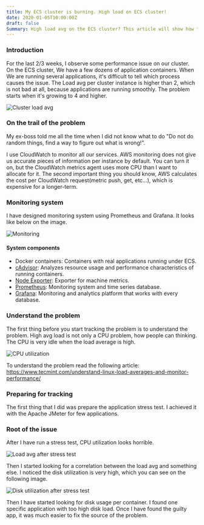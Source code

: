 ```yaml
---
title: My ECS cluster is burning. High load on ECS cluster!
date: 2020-01-05T10:00:00Z
draft: false
Summary: High load avg on the ECS cluster? This article will show how to start tracking the issue. The problem is quite common. It is not related only to the ECS. The same problem you can find on the K8S cluster or any other system.
---
```


### Introduction

For the last 2/3 weeks, I observe some performance issue on our cluster. On the ECS cluster, We have a few dozens of application containers. When We are running several applications, it's difficult to tell which process causes the issue. The Load avg per cluster instance is higher than 2, which is not bad at all, because applications are running smoothly. The problem starts when it's growing to 4 and higher.

![Cluster load avg](/static/cluster-load-avg-1.png)

### On the trail of the problem

My ex-boss told me all the time when I did not know what to do "Do not do random things, find a way to figure out what is wrong!".

I use CloudWatch to monitor all our services. AWS monitoring does not give us accurate pieces of information per instance by default. You can turn it on, but the CloudWatch metrics agent uses more CPU than I want to allocate for it. The second important thing you should know, AWS calculates the cost per CloudWatch request(metric push, get, etc...), which is expensive for a longer-term. 

### Monitoring system

I have designed monitoring system using Prometheus and Grafana. It looks like below on the image.

![Monitoring](/static/monitoring.png)

#### System components

- Docker containers: Containers with real applications running under ECS.
- [cAdvisor](https://github.com/google/cadvisor): Analyzes resource usage and performance characteristics of running containers.
- [Node Exporter](https://github.com/prometheus/node_exporter): Exporter for machine metrics.
- [Prometheus](https://prometheus.io/): Monitoring system and time series database.
- [Grafana](https://grafana.com): Monitoring and analytics platform that works with every database.

### Understand the problem

The first thing before you start tracking the problem is to understand the problem. High avg load is not only a CPU problem, how people can thinking. The CPU is very idle when the load average is high.

![CPU utilization](/static/cpu-usage.png)

To understand the problem read the following article: https://www.tecmint.com/understand-linux-load-averages-and-monitor-performance/

### Preparing for tracking

The first thing that I did was prepare the application stress test. I achieved it with the Apache JMeter for few applications. 

### Root of the issue

After I have run a stress test, CPU utilization looks horrible.

![Load avg after stress test](/static/load-avg-after-stress-test.png)

Then I started looking for a correlation between the load avg and something else. I noticed the disk utilization is very high, which you can see on the following image.

![Disk utilization after stress test](/static/disk-utilization-after-stress-test.png)

Then I have started looking for disk usage per container. I found one specific application with too high disk load. Once I have found the guilty app, it was much easier to fix the source of the problem.
